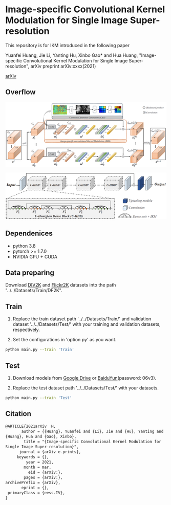 # Image-specific Convolutional Kernel Modulation for Single Image Super-resolution
This repository is for IKM introduced in the following paper

Yuanfei Huang, Jie Li, Yanting Hu, Xinbo Gao* and Hua Huang, "Image-specific Convolutional Kernel Modulation for Single Image Super-resolution", arXiv preprint arXiv:xxxx(2021)

[arXiv](https://arxiv.org/abs/xxxxx)

## Overflow

![Pipeline of IKM](/Figs/Pipeline_IKM.png)

![Framework of UHDN](/Figs/Framework_UHDN.png)

## Dependenices
* python 3.8
* pytorch >= 1.7.0
* NVIDIA GPU + CUDA

## Data preparing
Download [DIV2K](https://data.vision.ee.ethz.ch/cvl/DIV2K/) and [Flickr2K](http://cv.snu.ac.kr/research/EDSR/Flickr2K.tar) datasets into the path "../../Datasets/Train/DF2K". 

## Train
1. Replace the train dataset path '../../Datasets/Train/' and validation dataset '../../Datasets/Test/' with your training and validation datasets, respectively.

3. Set the configurations in 'option.py' as you want.

 ```bash
python main.py --train 'Train'
```

## Test
1. Download models from [Google Drive](https://drive.google.com/drive/folders/10zIyGhTENJtfJytHoZHwf7QRrUsErl_C?usp=sharing) or [BaiduYun](https://pan.baidu.com/s/1cx_wCIXWYMQO02-78k9Gcw)(password: 06v3).

2. Replace the test dataset path '../../Datasets/Test/' with your datasets.

```bash
python main.py --train 'Test'
```

## Citation
```
@ARTICLE{2021arXiv  H,
       author = {{Huang}, Yuanfei and {Li}, Jie and {Hu}, Yanting and {Huang}, Hua and {Gao}, Xinbo},
        title = "{Image-specific Convolutional Kernel Modulation for Single Image Super-resolution}",
      journal = {arXiv e-prints},
     keywords = {},
         year = 2021,
        month = mar,
          eid = {arXiv:},
        pages = {arXiv:},
archivePrefix = {arXiv},
       eprint = {},
 primaryClass = {eess.IV},
}
```
